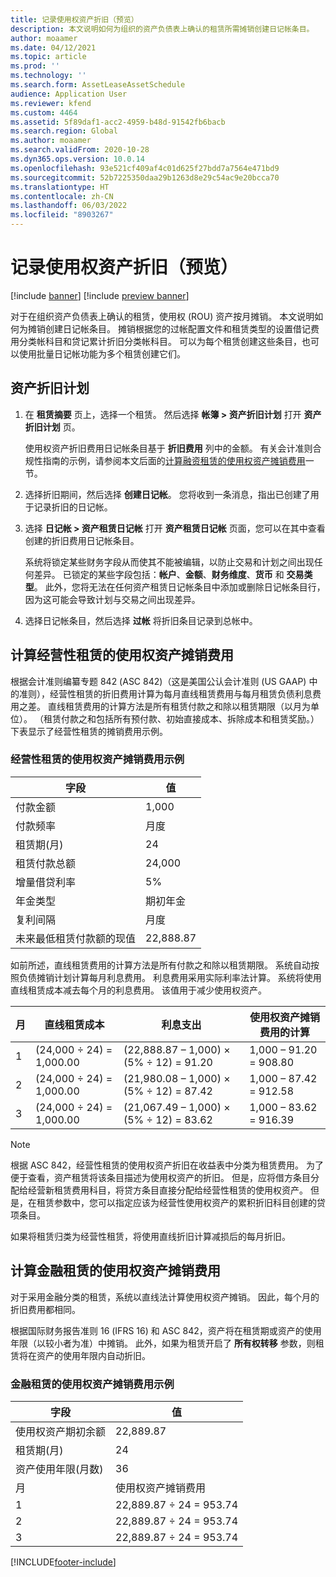 ```yaml
---
title: 记录使用权资产折旧（预览）
description: 本文说明如何为组织的资产负债表上确认的租赁所需摊销创建日记帐条目。
author: moaamer
ms.date: 04/12/2021
ms.topic: article
ms.prod: ''
ms.technology: ''
ms.search.form: AssetLeaseAssetSchedule
audience: Application User
ms.reviewer: kfend
ms.custom: 4464
ms.assetid: 5f89daf1-acc2-4959-b48d-91542fb6bacb
ms.search.region: Global
ms.author: moaamer
ms.search.validFrom: 2020-10-28
ms.dyn365.ops.version: 10.0.14
ms.openlocfilehash: 93e521cf409af4c01d625f27bdd7a7564e471bd9
ms.sourcegitcommit: 52b7225350daa29b1263d8e29c54ac9e20bcca70
ms.translationtype: HT
ms.contentlocale: zh-CN
ms.lasthandoff: 06/03/2022
ms.locfileid: "8903267"
---
```

# <a name="record-right-of-use-asset-depreciation-preview"></a>记录使用权资产折旧（预览）

[!include [banner](../includes/banner.md)]
[!include [preview banner](../includes/preview-banner.md)]


对于在组织资产负债表上确认的租赁，使用权 (ROU) 资产按月摊销。 本文说明如何为摊销创建日记帐条目。 摊销根据您的过帐配置文件和租赁类型的设置借记费用分类帐科目和贷记累计折旧分类帐科目。 可以为每个租赁创建这些条目，也可以使用批量日记帐功能为多个租赁创建它们。

## <a name="asset-depreciation-schedule"></a>资产折旧计划

1. 在 **租赁摘要** 页上，选择一个租赁。 然后选择 **帐簿 \> 资产折旧计划** 打开 **资产折旧计划** 页。

    使用权资产折旧费用日记帐条目基于 **折旧费用** 列中的金额。 有关会计准则合规性指南的示例，请参阅本文后面的[计算融资租赁的使用权资产摊销费用](#calculation-of-rou-asset-amortization-expense-for-finance-leases)一节。
    
2. 选择折旧期间，然后选择 **创建日记帐**。 您将收到一条消息，指出已创建了用于记录折旧的日记帐。
3. 选择 **日记帐 \> 资产租赁日记帐** 打开 **资产租赁日记帐** 页面，您可以在其中查看创建的折旧费用日记帐条目。

   系统将锁定某些财务字段从而使其不能被编辑，以防止交易和计划之间出现任何差异。 已锁定的某些字段包括：**帐户**、**金额**、**财务维度**、**货币** 和 **交易类型**。 此外，您将无法在任何资产租赁日记帐条目中添加或删除日记帐条目行，因为这可能会导致计划与交易之间出现差异。

4. 选择日记帐条目，然后选择 **过帐** 将折旧条目记录到总帐中。

## <a name="calculation-of-rou-asset-amortization-expense-for-operating-leases"></a>计算经营性租赁的使用权资产摊销费用

根据会计准则编纂专题 842 (ASC 842)（这是美国公认会计准则 (US GAAP) 中的准则），经营性租赁的折旧费用计算为每月直线租赁费用与每月租赁负债利息费用之差。 直线租赁费用的计算方法是所有租赁付款之和除以租赁期限（以月为单位）。 （租赁付款之和包括所有预付款、初始直接成本、拆除成本和租赁奖励。）下表显示了经营性租赁的摊销费用示例。

### <a name="example-of-rou-asset-amortization-expense-for-operating-leases"></a>经营性租赁的使用权资产摊销费用示例

| 字段                                          | 值       |
|------------------------------------------------|-------------|
| 付款金额                                 | 1,000       |
| 付款频率                              | 月度     |
| 租赁期(月)                            | 24          |
| 租赁付款总额                           | 24,000      |
| 增量借贷利率                     | 5%          |
| 年金类型                                   | 期初年金 |
| 复利间隔                           | 月度     |
| 未来最低租赁付款额的现值 | 22,888.87   |

如前所述，直线租赁费用的计算方法是所有付款之和除以租赁期限。 系统自动按照负债摊销计划计算每月利息费用。 利息费用采用实际利率法计算。 系统将使用直线租赁成本减去每个月的利息费用。 该值用于减少使用权资产。

| 月 | 直线租赁成本 | 利息支出                        | 使用权资产摊销费用的计算 |
|-------|--------------------------|-----------------------------------------|-----------------------------------------------|
| 1     | (24,000 ÷ 24) = 1,000.00 | (22,888.87 – 1,000) × (5% ÷ 12) = 91.20 | 1,000 – 91.20 = 908.80                        |
| 2     | (24,000 ÷ 24) = 1,000.00 | (21,980.08 – 1,000) × (5% ÷ 12) = 87.42 | 1,000 – 87.42 = 912.58                        |
| 3     | (24,000 ÷ 24) = 1,000.00 | (21,067.49 – 1,000) × (5% ÷ 12) = 83.62 | 1,000 – 83.62 = 916.39                        |

> [!NOTE]
> 根据 ASC 842，经营性租赁的使用权资产折旧在收益表中分类为租赁费用。 为了便于查看，资产租赁将该条目描述为使用权资产的折旧。 但是，应将借方条目分配给经营新租赁费用科目，将贷方条目直接分配给经营性租赁的使用权资产。 但是，在租赁参数中，您可以指定应该为经营性使用权资产的累积折旧科目创建的贷项条目。

如果将租赁归类为经营性租赁，将使用直线折旧计算减损后的每月折旧。

## <a name="calculation-of-rou-asset-amortization-expense-for-finance-leases"></a>计算金融租赁的使用权资产摊销费用

对于采用金融分类的租赁，系统以直线法计算使用权资产摊销。 因此，每个月的折旧费用都相同。

根据国际财务报告准则 16 (IFRS 16) 和 ASC 842，资产将在租赁期或资产的使用年限（以较小者为准）中摊销。 此外，如果为租赁开启了 **所有权转移** 参数，则租赁将在资产的使用年限内自动折旧。

### <a name="example-of-rou-asset-amortization-expense-for-finance-leases"></a>金融租赁的使用权资产摊销费用示例

| 字段                                | 值                                   |
|--------------------------------------|-----------------------------------------|
| 使用权资产期初余额 | 22,889.87                               |
| 租赁期(月)                  | 24                                      |
| 资产使用年限(月数)           | 36                                      |
| 月                                | 使用权资产摊销费用 |
| 1                                    | 22,889.87 ÷ 24 = 953.74                 |
| 2                                    | 22,889.87 ÷ 24 = 953.74                 |
| 3                                    | 22,889.87 ÷ 24 = 953.74                 |


[!INCLUDE[footer-include](../../includes/footer-banner.md)]
